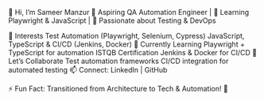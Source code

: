 👋 Hi, I’m Sameer Manzur
🔹 Aspiring QA Automation Engineer | 🎯 Learning Playwright & JavaScript | 🚀 Passionate about Testing & DevOps

👀 Interests
Test Automation (Playwright, Selenium, Cypress)
JavaScript, TypeScript & CI/CD (Jenkins, Docker)
🌱 Currently Learning
Playwright + TypeScript for automation
ISTQB Certification
Jenkins & Docker for CI/CD
💬 Let’s Collaborate
Test automation frameworks
CI/CD integration for automated testing
📫 Connect: LinkedIn | GitHub

⚡ Fun Fact: Transitioned from Architecture to Tech & Automation! 🚀







